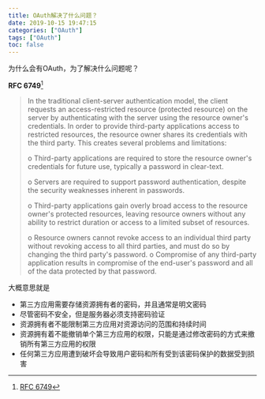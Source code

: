```yaml
---
title: OAuth解决了什么问题？
date: 2019-10-15 19:47:15
categories: ["OAuth"]
tags: ["OAuth"]
toc: false
---
```


为什么会有OAuth，为了解决什么问题呢？

<!--more-->

**RFC 6749**[^1]

> In the traditional client-server authentication model, the client
>    requests an access-restricted resource (protected resource) on the
>    server by authenticating with the server using the resource owner's
>    credentials.  In order to provide third-party applications access to
>    restricted resources, the resource owner shares its credentials with
>    the third party.  This creates several problems and limitations:
>
>    o  Third-party applications are required to store the resource
>       owner's credentials for future use, typically a password in
>       clear-text.
>
>    o  Servers are required to support password authentication, despite
>       the security weaknesses inherent in passwords.
>
>    o  Third-party applications gain overly broad access to the resource
>       owner's protected resources, leaving resource owners without any
>       ability to restrict duration or access to a limited subset of
>       resources.
>
>    o  Resource owners cannot revoke access to an individual third party
>       without revoking access to all third parties, and must do so by
>       changing the third party's password.
>    o  Compromise of any third-party application results in compromise of
>       the end-user's password and all of the data protected by that
>       password.

大概意思就是

- 第三方应用需要存储资源拥有者的密码，并且通常是明文密码
- 尽管密码不安全，但是服务器必须支持密码验证
- 资源拥有者不能限制第三方应用对资源访问的范围和持续时间
- 资源拥有着不能撤销单个第三方应用的权限，只能是通过修改密码的方式来撤销所有第三方应用的权限
- 任何第三方应用遭到破坏会导致用户密码和所有受到该密码保护的数据受到损害

[^1]:[RFC 6749](https://tools.ietf.org/html/rfc6749#section-1)

